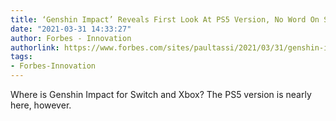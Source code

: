 ```yaml
---
title: ‘Genshin Impact’ Reveals First Look At PS5 Version, No Word On Switch And Xbox
date: "2021-03-31 14:33:27"
author: Forbes - Innovation
authorlink: https://www.forbes.com/sites/paultassi/2021/03/31/genshin-impact-reveals-first-look-at-ps5-version-no-word-on-switch-and-xbox/
tags:
- Forbes-Innovation
---
```

Where is Genshin Impact for Switch and Xbox? The PS5 version is nearly here, however.